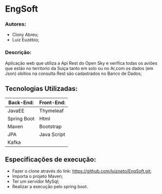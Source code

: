 # EngSoft

### Autores:
- Clony Abreu;
- Luiz Euzébio;
### Descrição:
  Aplicação web que utiliza a Api Rest do Open Sky e verifica todas os aviões que estão no territorio da Suiça tanto em solo ou no Ar,com os dados (em Json) obitios na consulta Rest são cadastrados no Banco de Dados;

## Tecnologias Utilizadas:
 Back-End: | Front-End:
--------------|---------------
JavaEE | Thymeleaf
Spring Boot | Html
Maven | Bootstrap
JPA | Java Script
Kafka | 

## Especificações de execução:
  - Fazer o clone através do link: <https://github.com/luizneto/EngSoft.git>;
  - Importa o projeto Maven;
  - Ter um servidor MySql;
  - Realizar a execução pelo spring boot.
